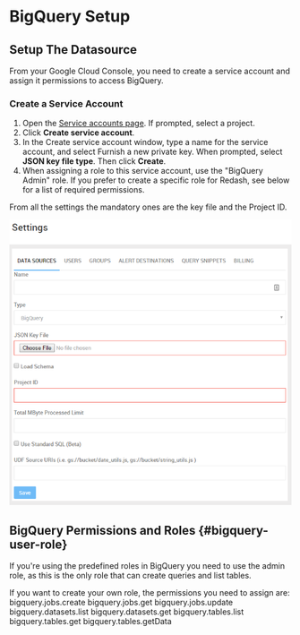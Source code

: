 # BigQuery Setup

## Setup The Datasource

From your Google Cloud Console, you need to create a service account and assign it permissions to access BigQuery.

### Create a Service Account
1. Open the [Service accounts page](https://console.developers.google.com/permissions/serviceaccounts). If prompted, select a project.
2. Click **Create service account**.
3. In the Create service account window, type a name for the service account, and select Furnish a new private key. When prompted, select **JSON key file type**. Then click **Create**.
4. When assigning a role to this service account, use the "BigQuery Admin" role. If you prefer to create a specific role for Redash, see below for a list of required permissions.

From all the settings the mandatory ones are the key file and the Project ID.

![](../assets/bigquery_mandatories.png)

## BigQuery Permissions and Roles {#bigquery-user-role}
If you're using the predefined roles in BigQuery you need to use the admin role, as this is the only role that can create queries and list tables.

If you want to create your own role, the permissions you need to assign are:
bigquery.jobs.create
bigquery.jobs.get
bigquery.jobs.update
bigquery.datasets.list
bigquery.datasets.get
bigquery.tables.list
bigquery.tables.get
bigquery.tables.getData

